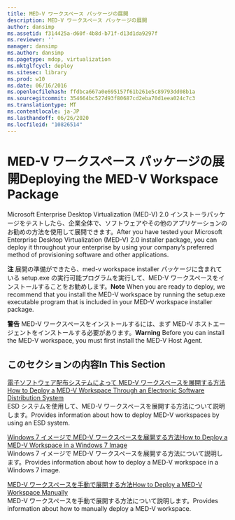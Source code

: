 ```yaml
---
title: MED-V ワークスペース パッケージの展開
description: MED-V ワークスペース パッケージの展開
author: dansimp
ms.assetid: f314425a-d60f-4b8d-b71f-d13d1da9297f
ms.reviewer: ''
manager: dansimp
ms.author: dansimp
ms.pagetype: mdop, virtualization
ms.mktglfcycl: deploy
ms.sitesec: library
ms.prod: w10
ms.date: 06/16/2016
ms.openlocfilehash: ffdbca667a0e695157f61b261e5c89793dd08b1a
ms.sourcegitcommit: 354664bc527d93f80687cd2eba70d1eea024c7c3
ms.translationtype: MT
ms.contentlocale: ja-JP
ms.lasthandoff: 06/26/2020
ms.locfileid: "10826514"
---
```

# <span data-ttu-id="c7d22-103">MED-V ワークスペース パッケージの展開</span><span class="sxs-lookup"><span data-stu-id="c7d22-103">Deploying the MED-V Workspace Package</span></span>


<span data-ttu-id="c7d22-104">Microsoft Enterprise Desktop Virtualization (MED-V) 2.0 インストーラパッケージをテストしたら、企業全体で、ソフトウェアやその他のアプリケーションのお勧めの方法を使用して展開できます。</span><span class="sxs-lookup"><span data-stu-id="c7d22-104">After you have tested your Microsoft Enterprise Desktop Virtualization (MED-V) 2.0 installer package, you can deploy it throughout your enterprise by using your company’s preferred method of provisioning software and other applications.</span></span>

<span data-ttu-id="c7d22-105">**注** 展開の準備ができたら、med-v workspace installer パッケージに含まれている setup.exe の実行可能プログラムを実行して、MED-V ワークスペースをインストールすることをお勧めします。</span><span class="sxs-lookup"><span data-stu-id="c7d22-105">**Note** When you are ready to deploy, we recommend that you install the MED-V workspace by running the setup.exe executable program that is included in your MED-V workspace installer package.</span></span>

 

<span data-ttu-id="c7d22-106">**警告** MED-V ワークスペースをインストールするには、まず MED-V ホストエージェントをインストールする必要があります。</span><span class="sxs-lookup"><span data-stu-id="c7d22-106">**Warning** Before you can install the MED-V workspace, you must first install the MED-V Host Agent.</span></span>

 

## <span data-ttu-id="c7d22-107">このセクションの内容</span><span class="sxs-lookup"><span data-stu-id="c7d22-107">In This Section</span></span>


<a href="" id="how-to-deploy-a-med-v-workspace-through-an-electronic-software-distribution-system"></a>[<span data-ttu-id="c7d22-108">電子ソフトウェア配布システムによって MED-V ワークスペースを展開する方法</span><span class="sxs-lookup"><span data-stu-id="c7d22-108">How to Deploy a MED-V Workspace Through an Electronic Software Distribution System</span></span>](how-to-deploy-a-med-v-workspace-through-an-electronic-software-distribution-system.md)  
<span data-ttu-id="c7d22-109">ESD システムを使用して、MED-V ワークスペースを展開する方法について説明します。</span><span class="sxs-lookup"><span data-stu-id="c7d22-109">Provides information about how to deploy MED-V workspaces by using an ESD system.</span></span>

<a href="" id="how-to-deploy-a-med-v-workspace-in-a-windows-7-image"></a>[<span data-ttu-id="c7d22-110">Windows 7 イメージで MED-V ワークスペースを展開する方法</span><span class="sxs-lookup"><span data-stu-id="c7d22-110">How to Deploy a MED-V Workspace in a Windows 7 Image</span></span>](how-to-deploy-a-med-v-workspace-in-a-windows-7-image.md)  
<span data-ttu-id="c7d22-111">Windows 7 イメージで MED-V ワークスペースを展開する方法について説明します。</span><span class="sxs-lookup"><span data-stu-id="c7d22-111">Provides information about how to deploy a MED-V workspace in a Windows 7 image.</span></span>

<a href="" id="how-to-deploy-a-med-v-workspace-manually"></a>[<span data-ttu-id="c7d22-112">MED-V ワークスペースを手動で展開する方法</span><span class="sxs-lookup"><span data-stu-id="c7d22-112">How to Deploy a MED-V Workspace Manually</span></span>](how-to-deploy-a-med-v-workspace-manually.md)  
<span data-ttu-id="c7d22-113">MED-V ワークスペースを手動で展開する方法について説明します。</span><span class="sxs-lookup"><span data-stu-id="c7d22-113">Provides information about how to manually deploy a MED-V workspace.</span></span>

 

 





